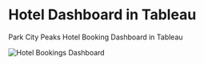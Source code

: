 # Hotel Dashboard in Tableau
Park City Peaks Hotel Booking Dashboard in Tableau

![Hotel Bookings Dashboard](https://github.com/pradeepti239/Hotel-Dashboard-Tableau/assets/67222227/62343405-0663-45c7-a180-241397160c29)
